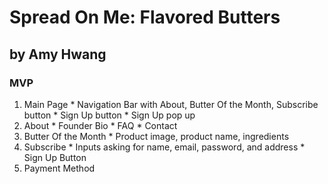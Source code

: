 # Spread On Me: Flavored Butters
## by Amy Hwang
### MVP
  1. Main Page
    * Navigation Bar with About, Butter Of the Month, Subscribe button
    * Sign Up button
    * Sign Up pop up
  2. About
    * Founder Bio
    * FAQ
    * Contact
  3. Butter Of the Month
    * Product image, product name, ingredients
  4. Subscribe
    * Inputs asking for name, email, password, and address
    * Sign Up Button
  5. Payment Method
